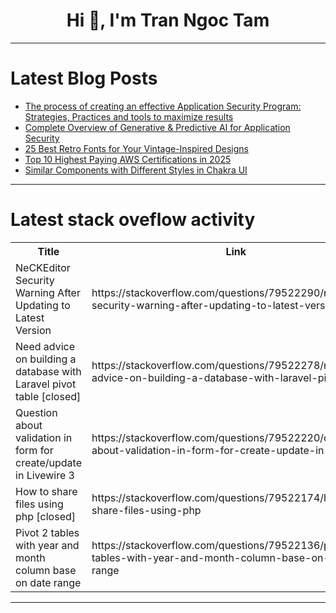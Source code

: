 <h1 align="center">Hi 👋, I'm Tran Ngoc Tam</h1>

---

# Latest Blog Posts 
<!-- BLOG-POST-LIST:START -->
- [The process of creating an effective Application Security Program: Strategies, Practices and tools to maximize results](https://dev.to/lynxfelony1/the-process-of-creating-an-effective-application-security-program-strategies-practices-and-tools-19cb)
- [Complete Overview of Generative &amp; Predictive AI for Application Security](https://dev.to/lynxfelony1/complete-overview-of-generative-predictive-ai-for-application-security-2dfn)
- [25 Best Retro Fonts for Your Vintage-Inspired Designs](https://dev.to/varun_kelaiya_bd4c50093cc/25-best-retro-fonts-for-your-vintage-inspired-designs-2g08)
- [Top 10 Highest Paying AWS Certifications in 2025](https://dev.to/babita/top-10-highest-paying-aws-certifications-in-2025-3ee7)
- [Similar Components with Different Styles in Chakra UI](https://dev.to/ashphy/similar-components-with-different-styles-in-chakra-ui-kj1)
<!-- BLOG-POST-LIST:END -->

---

# Latest stack oveflow activity
<table>
  <tr><th>Title</th><th>Link</th></tr>
  <!-- STACKOVERFLOW:START --><tr><td>NeCKEditor Security Warning After Updating to Latest Version</td><td>https://stackoverflow.com/questions/79522290/neckeditor-security-warning-after-updating-to-latest-version</td></tr><tr><td>Need advice on building a database with Laravel pivot table [closed]</td><td>https://stackoverflow.com/questions/79522278/need-advice-on-building-a-database-with-laravel-pivot-table</td></tr><tr><td>Question about validation in form for create/update in Livewire 3</td><td>https://stackoverflow.com/questions/79522220/question-about-validation-in-form-for-create-update-in-livewire-3</td></tr><tr><td>How to share files using php [closed]</td><td>https://stackoverflow.com/questions/79522174/how-to-share-files-using-php</td></tr><tr><td>Pivot 2 tables with year and month column base on date range</td><td>https://stackoverflow.com/questions/79522136/pivot-2-tables-with-year-and-month-column-base-on-date-range</td></tr><!-- STACKOVERFLOW:END -->
</table>

---


